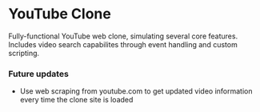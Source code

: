 # YouTube Clone 
Fully-functional YouTube web clone, simulating several core features. Includes video search capabilites through event handling and custom scripting.



### Future updates 
- Use web scraping from youtube.com to get updated video information every time the clone site is loaded
